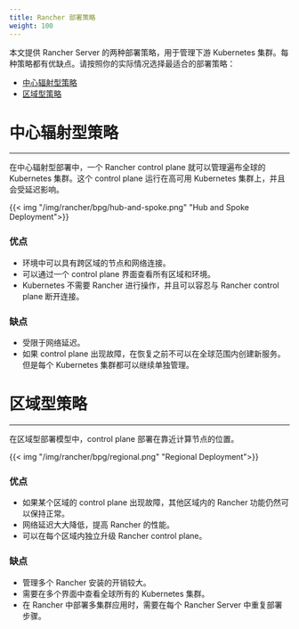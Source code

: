 ```yaml
---
title: Rancher 部署策略
weight: 100
---
```


本文提供 Rancher Server 的两种部署策略，用于管理下游 Kubernetes 集群。每种策略都有优缺点。请按照你的实际情况选择最适合的部署策略：

* [中心辐射型策略](#hub-and-spoke-strategy)
* [区域型策略](#regional-strategy)

# 中心辐射型策略
---

在中心辐射型部署中，一个 Rancher control plane 就可以管理遍布全球的 Kubernetes 集群。这个 control plane 运行在高可用 Kubernetes 集群上，并且会受延迟影响。

{{< img "/img/rancher/bpg/hub-and-spoke.png" "Hub and Spoke Deployment">}}

### 优点

* 环境中可以具有跨区域的节点和网络连接。
* 可以通过一个 control plane 界面查看所有区域和环境。
* Kubernetes 不需要 Rancher 进行操作，并且可以容忍与 Rancher control plane 断开连接。

### 缺点

* 受限于网络延迟。
* 如果 control plane 出现故障，在恢复之前不可以在全球范围内创建新服务。但是每个 Kubernetes 集群都可以继续单独管理。

# 区域型策略
---
在区域型部署模型中，control plane 部署在靠近计算节点的位置。

{{< img "/img/rancher/bpg/regional.png" "Regional Deployment">}}

### 优点

* 如果某个区域的 control plane 出现故障，其他区域内的 Rancher 功能仍然可以保持正常。
* 网络延迟大大降低，提高 Rancher 的性能。
* 可以在每个区域内独立升级 Rancher control plane。

### 缺点

* 管理多个 Rancher 安装的开销较大。
* 需要在多个界面中查看全球所有的 Kubernetes 集群。
* 在 Rancher 中部署多集群应用时，需要在每个 Rancher Server 中重复部署步骤。
